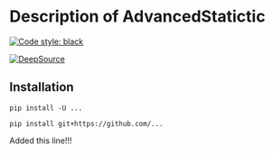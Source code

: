 # Description of AdvancedStatictic

[![Code style: black](https://img.shields.io/badge/code%20style-black-000000.svg)](https://github.com/ambv/black)

[![DeepSource](https://static.deepsource.io/deepsource-badge-light.svg)](https://deepsource.io/gh/LeorFinkelberg/termostabilizator/?ref=repository-badge)

## Installation

`pip install -U ...`

`pip install git+https://github.com/...`

Added this line!!!
